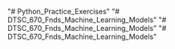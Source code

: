 "# Python_Practice_Exercises" 
"# DTSC_670_Fnds_Machine_Learning_Models" 
"# DTSC_670_Fnds_Machine_Learning_Models" 
"# DTSC_670_Fnds_Machine_Learning_Models" 
